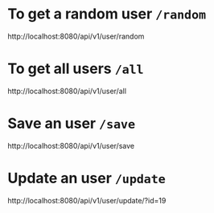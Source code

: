 # To get a random user `/random`

http://localhost:8080/api/v1/user/random

# To get all users `/all`

http://localhost:8080/api/v1/user/all

# Save an user `/save`

http://localhost:8080/api/v1/user/save

# Update an user `/update`

http://localhost:8080/api/v1/user/update/?id=19
